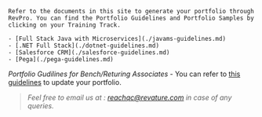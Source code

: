 ```
Refer to the documents in this site to generate your portfolio through RevPro. You can find the Portfolio Guidelines and Portfolio Samples by clicking on your Training Track.

- [Full Stack Java with Microservices](./javams-guidelines.md)
- [.NET Full Stack](./dotnet-guidelines.md)
- [Salesforce CRM](./salesforce-guidelines.md)
- [Pega](./pega-guidelines.md)

```

*Portfolio Gudilines for Bench/Returing Associates*  - You can refer to [this guidelines](./bench-guidelines.md) to update your portfolio.


> *Feel free to email us at : [reachqc@revature.com](mailto:reachqc@revature.com) in case of any queries.*
